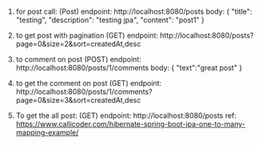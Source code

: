 1. for post call: (Post)
endpoint: http://localhost:8080/posts
body:
{
    "title": "testing",
    "description": "testing jpa",
    "content": "post1"
}

2. to get post with pagination (GET)
endpoint: http://localhost:8080/posts?page=0&size=2&sort=createdAt,desc

3. to comment on post (POST)
endpoint: http://localhost:8080/posts/1/comments
body:
{
	"text":"great post"
}
4. to get the comment on post (GET)
endpoint: http://localhost:8080/posts/1/comments?page=0&size=3&sort=createdAt,desc

5. To get the all post: (GET)
endpoint: http://localhost:8080/posts
ref: https://www.callicoder.com/hibernate-spring-boot-jpa-one-to-many-mapping-example/

